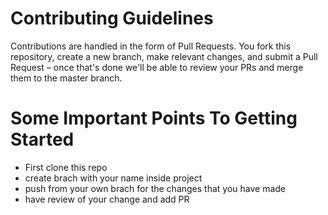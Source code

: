 # Contributing Guidelines

Contributions are handled in the form of Pull Requests. You fork this repository, create a new branch, make relevant changes, and submit a Pull Request – once that's done we'll be able to review your PRs and merge them to the master branch.

# Some Important Points To Getting Started

- First clone this repo
- create brach with your name inside project
- push from your own brach for the changes that you have made
- have review of your change and add PR
